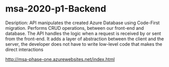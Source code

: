# msa-2020-p1-Backend
Desription:
API manipulates the created Azure Database using Code-First migration. Performs CRUD operations, between our front-end and database. The API handles the logic when a request is received by or sent from the front-end. It adds a layer of abstraction between the client and the server, the developer does not have to write low-level code that makes the direct interactions

http://msa-phase-one.azurewebsites.net/index.html
